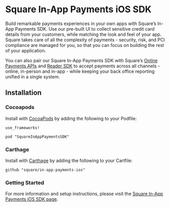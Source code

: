 # Square In-App Payments iOS SDK

Build remarkable payments experiences in your own apps with Square’s In-App Payments SDK. Use our pre-built UI to collect sensitive credit card details from your customers, while matching the look and feel of your app. Square takes care of all the complexity of payments - security, risk, and PCI compliance are managed for you, so that you can focus on building the rest of your application.

You can also pair our Square In-App Payments SDK with Square’s [Online Payments APIs](https://squareup.com/developers/online-payment-apis) and [Reader SDK](https://squareup.com/developers/reader-sdk) to accept payments across all channels - online, in-person and in-app - while keeping your back office reporting unified in a single system.

## Installation

### Cocoapods

Install with [CocoaPods](http://cocoapods.org/) by adding the following to your Podfile:

```
use_frameworks!

pod "SquareInAppPaymentsSDK"
```

### Carthage

Install with [Carthage](https://github.com/Carthage/Carthage) by adding the following to your Cartfile:

```
github "square/in-app-payments-ios"
```

### Getting Started

For more information and setup instructions, please visit the [Square In-App Payments iOS SDK page](https://docs.connect.squareup.com/payments/in-app-payments-sdk/build-on-ios).
